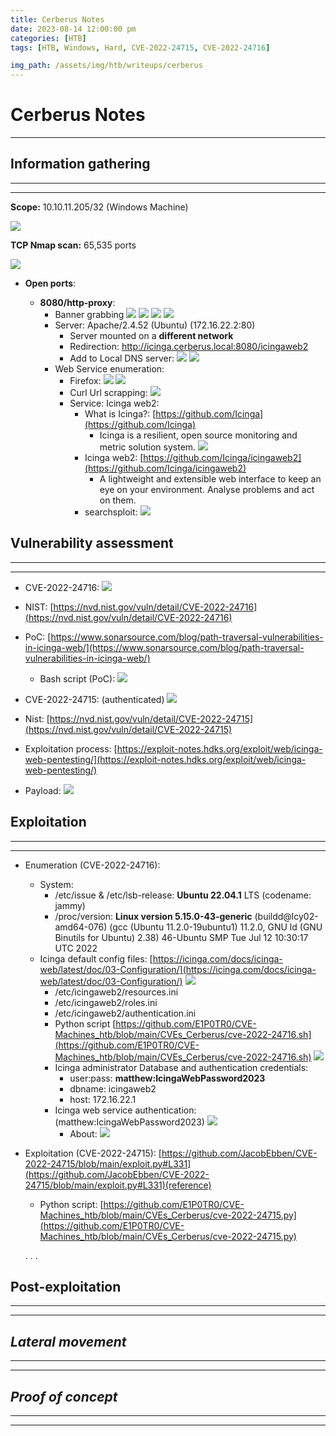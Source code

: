 ```yaml
---
title: Cerberus Notes
date: 2023-08-14 12:00:00 pm
categories: [HTB]
tags: [HTB, Windows, Hard, CVE-2022-24715, CVE-2022-24716]

img_path: /assets/img/htb/writeups/cerberus
---
```


# Cerberus Notes

* * *

## **Information gathering**

* * *
* * *

**Scope:** 10.10.11.205/32 (Windows Machine)

![](target_connection.png)

**TCP Nmap scan:** 65,535 ports

![](nmap_all_ports_TCP.png)

* **Open ports**:

	- **8080/http-proxy**:
		- Banner grabbing
		![](8080_banner_grabbing.png)
		![](8080_banner_grabbing_ww.png)
		![](8080_banner_grabbing_curl.png)
		![](8080_banner_grabbing_lynx.png)
		* Server: Apache/2.4.52 (Ubuntu) (172.16.22.2:80)
			* Server mounted on a **different network**
			* Redirection: http://icinga.cerberus.local:8080/icingaweb2
			* Add to Local DNS server:
			![](8080_add_domain.png)
			![](8080_banner_grabbing_ww_1.png)
		* Web Service enumeration:
			* Firefox:
			![](8080_firefox.png)
			![](8080_TODO.png)
			* Curl Url scrapping:
			![](8080_url_scrap_curl.png)
			* Service: Icinga web2:
				* What is Icinga?: [https://github.com/Icinga](https://github.com/Icinga)
					* Icinga is a resilient, open source monitoring and metric solution system.
					![](Icinga_mean.png)
				* Icinga web2: [https://github.com/Icinga/icingaweb2](https://github.com/Icinga/icingaweb2)
					* A lightweight and extensible web interface to keep an eye on your environment. Analyse problems and act on them.
				* searchsploit:
				![](searchsploit_icinga.png)


## **Vulnerability assessment**

* * *
* * *

* CVE-2022-24716:
![](cve-2022-24716.png)

* NIST: [https://nvd.nist.gov/vuln/detail/CVE-2022-24716](https://nvd.nist.gov/vuln/detail/CVE-2022-24716)

* PoC: [https://www.sonarsource.com/blog/path-traversal-vulnerabilities-in-icinga-web/](https://www.sonarsource.com/blog/path-traversal-vulnerabilities-in-icinga-web/)
	* Bash script (PoC):
		![](cve-2022-24716_PoC.png)

* CVE-2022-24715: (authenticated)
![](cve-2022-24715.png)

* Nist: [https://nvd.nist.gov/vuln/detail/CVE-2022-24715](https://nvd.nist.gov/vuln/detail/CVE-2022-24715)

* Exploitation process: [https://exploit-notes.hdks.org/exploit/web/icinga-web-pentesting/](https://exploit-notes.hdks.org/exploit/web/icinga-web-pentesting/)

* Payload:
	![](cve-2022-24715_info.png)

## **Exploitation**

* * *
* * *

* Enumeration (CVE-2022-24716):
	* System:
		* /etc/issue & /etc/lsb-release: **Ubuntu 22.04.1** LTS (codename: jammy)
		* /proc/version: **Linux version 5.15.0-43-generic** (buildd@lcy02-amd64-076) (gcc (Ubuntu 11.2.0-19ubuntu1) 11.2.0, GNU ld (GNU Binutils for Ubuntu) 2.38) 46-Ubuntu SMP Tue Jul 12 10:30:17 UTC 2022
	* Icinga default config files: [https://icinga.com/docs/icinga-web/latest/doc/03-Configuration/](https://icinga.com/docs/icinga-web/latest/doc/03-Configuration/)
		![](icinga_default_conf_files.png)
		* /etc/icingaweb2/resources.ini
		* /etc/icingaweb2/roles.ini
		* /etc/icingaweb2/authentication.ini
		* Python script [https://github.com/E1P0TR0/CVE-Machines_htb/blob/main/CVEs_Cerberus/cve-2022-24716.sh](https://github.com/E1P0TR0/CVE-Machines_htb/blob/main/CVEs_Cerberus/cve-2022-24716.sh)
			![](icinga_config_files_creds.png)
		* Icinga administrator Database and authentication credentials: 
			* user:pass: **matthew:IcingaWebPassword2023**
			* dbname: icingaweb2
			* host: 172.16.22.1
		* Icinga web service authentication: (matthew:IcingaWebPassword2023)
			![](dashboard_icinga_service.png)
			* About:
				![](icinga_about.png)

* Exploitation (CVE-2022-24715): [https://github.com/JacobEbben/CVE-2022-24715/blob/main/exploit.py#L331](https://github.com/JacobEbben/CVE-2022-24715/blob/main/exploit.py#L331)(reference)
	* Python script: [https://github.com/E1P0TR0/CVE-Machines_htb/blob/main/CVEs_Cerberus/cve-2022-24715.py](https://github.com/E1P0TR0/CVE-Machines_htb/blob/main/CVEs_Cerberus/cve-2022-24715.py)
	
	. . . 

## **Post-exploitation**

* * *
* * *

## *Lateral movement*

* * *
* * *

## *Proof of concept*

* * *
* * *